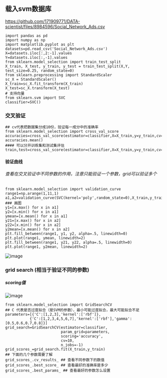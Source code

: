 ## 载入svm数据库
https://github.com/171909771/DATA-scientist/files/8984596/Social_Network_Ads.csv
```
import pandas as pd
import numpy as np 
import matplotlib.pyplot as plt 
datasets=pd.read_csv('Social_Network_Ads.csv')
X=datasets.iloc[:,2:-1].values
Y=datasets.iloc[:,-1].values
from sklearn.model_selection import train_test_split
X_train, X_test, y_train, y_test = train_test_split(X,Y, test_size=0.25, random_state=0)
from sklearn.preprocessing import StandardScaler
sc_X = StandardScaler()
X_train=sc_X.fit_transform(X_train)
X_test=sc_X.transform(X_test)
# 支持向量
from sklearn.svm import SVC
classifier=SVC()
```
### 交叉验证
```
## cv代表把数据集分成10份，验证每一成分中的准确率
from sklearn.model_selection import cross_val_score
accuracies=cross_val_score(estimator=classifier,X=X_train,y=y_train,cv=10)
accuracies.mean()
#### 可以分开训练集和测试集评估
train,test=cross_val_score(estimator=classifier,X=X_train,y=y_train,cv=10)
```
#### 验证曲线
###### 查看在交叉验证中不同参数的作用，注意只能验证一个参数，grid可以验证多个
```
from sklearn.model_selection import validation_curve
range1=np.arange(1,11,1)
a1,a2=validation_curve(SVC(kernel='poly',random_state=0),X_train,y_train,param_name='degree',param_range=range1,cv=5)
### 画图
y1=[x.max() for x in a1]
y2=[x.min() for x in a1]
ymean=[x.mean() for x in a1]
y21=[x.max() for x in a2]
y22=[x.min() for x in a2]
y2mean=[x.mean() for x in a2]
plt.fill_between(range1, y1, y2, alpha=.5, linewidth=0)
plt.plot(range1, ymean, linewidth=2)
plt.fill_between(range1, y21, y22, alpha=.5, linewidth=0)
plt.plot(range1, y2mean, linewidth=2)
```
![image](https://user-images.githubusercontent.com/41554601/180798696-b91e5314-eac9-4a16-bc9d-676b6e1b739e.png)

### grid search (相当于验证不同的参数)
##### scoring值
![image](https://user-images.githubusercontent.com/41554601/181431232-b133b283-ff9e-4a3c-88f8-e80fd6c0b5d2.png)

```
from sklearn.model_selection import GridSearchCV
## C 代表是否过度拟合（是SVM的参数），最小可能过度拟合，最大可能拟合不足
parameters=[{'C':[1,2,3],'kernel':['rbf']},
           {'C':[1,2,3,4,5,6,7],'kernel':['rbf'],'gamma':[0.5,0.6,0.7,0.8]}]
grid_search=GridSearchCV(estimator=classifier,
                         param_grid=parameters,
                         scoring='accuracy',
                         cv=10,
                         n_jobs=-1)
grid_scores_=grid_search.fit(X_train,y_train)
## 下面的几个参数需要了解
grid_scores_.cv_results_ ## 查看不同参数下的数值
grid_scores_.best_score_ ## 查看最好的准确率是多少
grid_scores_.best_params_ ## 查看最好的参数怎么设置
```


